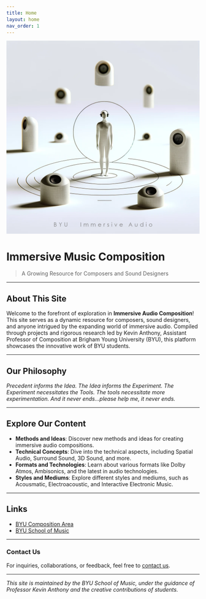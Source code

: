 ```yaml
---
title: Home
layout: home
nav_order: 1
---
```

![ImmersiveImage](assets/images/BYU-Immersive-Audio.png)

# Immersive Music Composition

> A Growing Resource for Composers and Sound Designers

---

## About This Site

Welcome to the forefront of exploration in **Immersive Audio Composition**! This site serves as a dynamic resource for composers, sound designers, and anyone intrigued by the expanding world of immersive audio. Compiled through projects and rigorous research led by Kevin Anthony, Assistant Professor of Composition at Brigham Young University (BYU), this platform showcases the innovative work of BYU students.

---

## Our Philosophy

*Precedent informs the Idea. The Idea informs the Experiment. The Experiment necessitates the Tools. The tools necessitate more experimentation. And it never ends...please help me, it never ends.*

---

## Explore Our Content

- **Methods and Ideas**: Discover new methods and ideas for creating immersive audio compositions.
- **Technical Concepts**: Dive into the technical aspects, including Spatial Audio, Surround Sound, 3D Sound, and more.
- **Formats and Technologies**: Learn about various formats like Dolby Atmos, Ambisonics, and the latest in audio technologies.
- **Styles and Mediums**: Explore different styles and mediums, such as Acousmatic, Electroacoustic, and Interactive Electronic Music.

---

## Links

- [BYU Composition Area](https://music.byu.edu/composition)
- [BYU School of Music](https://music.byu.edu)

---

### Contact Us

For inquiries, collaborations, or feedback, feel free to [contact us](mailto:kevin_p_anthony+ems@byu.edu).

---

*This site is maintained by the BYU School of Music, under the guidance of Professor Kevin Anthony and the creative contributions of students.*




